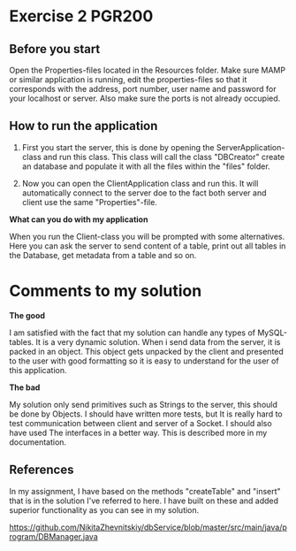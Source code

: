 # Exercise 2 PGR200 #

## Before you start ##
Open the Properties-files located in the Resources folder. Make sure MAMP or similar application
is running, edit the properties-files so that it corresponds with the address, port number, user name
and password for your localhost or server. Also make sure the ports is not already occupied.

## How to run the application ##

1.  First you start the server, this is done by opening 
    the ServerApplication-class and run this class. This
    class will call the class "DBCreator" create an database 
    and populate it with all the files within the "files" folder.

2.  Now you can open the ClientApplication class and run this. It will
    automatically connect to the server doe to the fact both server
    and client use the same "Properties"-file.
    

**What can you do with my application**

When you run the Client-class you will be prompted with some alternatives.
Here you can ask the server to send content of a table, print out all tables
in the Database, get metadata from a table and so on.


# Comments to my solution #

**The good**

I am satisfied with the fact that my solution can handle any types of MySQL-tables.
It is a very dynamic solution. When i send data from the server, it is packed in an object.
This object gets unpacked by the client and presented to the user with good formatting so it
is easy to understand for the user of this application.


**The bad**

My solution only send primitives such as Strings to the server, this should be done by Objects.
I should have written more tests, but It is really hard to test communication between client and 
server of a Socket. I should also have used The interfaces in a better way. This is described more 
in my documentation. 

## References ##

In my assignment, I have based on the methods "createTable" and "insert" that is in the solution 
I've referred to here. I have built on these and added superior functionality as you can see in my solution.

https://github.com/NikitaZhevnitskiy/dbService/blob/master/src/main/java/program/DBManager.java
